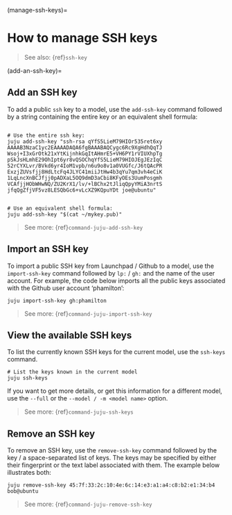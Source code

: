 (manage-ssh-keys)=
# How to manage SSH keys

> See also: {ref}`ssh-key`

(add-an-ssh-key)=
## Add an SSH key

To add a public `ssh` key to a model, use the `add-ssh-key` command followed by a string containing the entire key or an equivalent shell formula:

```text

# Use the entire ssh key:
juju add-ssh-key "ssh-rsa qYfS5LieM79HIOr535ret6xy
AAAAB3NzaC1yc2EAAAADAQA6fgBAAABAQCygc6Rc9XgHdhQqTJ
Wsoj+I3xGrOtk21xYtKijnhkGqItAHmrE5+VH6PY1rVIUXhpTg
pSkJsHLmhE29OhIpt6yr8vQSOChqYfS5LieM79HIOJEgJEzIqC
52rCYXLvr/BVkd6yr4IoM1vpb/n6u9o8v1a0VUGfc/J6tQAcPR
ExzjZUVsfjj8HdLtcFq4JLYC41miiJtHw4b3qYu7qm3vh4eCiK
1LqLncXnBCJfjj0pADXaL5OQ9dmD3aCbi8KFyOEs3UumPosgmh
VCAfjjHObWHwNQ/ZU2KrX1/lv/+lBChx2tJliqQpyYMiA3nrtS
jfqQgZfjVF5vz8LESQbGc6+vLcXZ9KQpuYDt joe@ubuntu"


# Use an equivalent shell formula:
juju add-ssh-key "$(cat ~/mykey.pub)"

```

<!--SAW THIS SOMEWHERE ELSE. THIS IS SUPPOSED TO BE THE DEFAULT USER FOR A JUJU MACHINE. BUT WHICH JUJU MACHINE ARE WE TALKING ABOUT NOW? WE JUST SAID WE'RE ADDING THIS TO THE MODEL.

This will add the SSH key to the default user account named 'ubuntu'.
-->

> See more: {ref}`command-juju-add-ssh-key`


## Import an SSH key

To import a public SSH key from Launchpad / Github to a model, use the `import-ssh-key` command followed by `lp:` / `gh:` and the name of the user account. For example, the code below imports all the public keys associated with the Github user account ‘phamilton’:

```text
juju import-ssh-key gh:phamilton
```

<!--SAW THIS SOMEWHERE ELSE. THIS IS SUPPOSED TO BE THE DEFAULT USER FOR A JUJU MACHINE. BUT WHICH JUJU MACHINE ARE WE TALKING ABOUT NOW? WE JUST SAID WE'RE ADDING THIS TO THE MODEL.

This will add the SSH key to the default user account named 'ubuntu'.
-->

> See more: {ref}`command-juju-import-ssh-key`

## View the available SSH keys

To list the currently known SSH keys for the current model, use the `ssh-keys` command.

```text
# List the keys known in the current model
juju ssh-keys
```

If you want to get more details, or get this information for a different model, use the `--full` or the `--model / -m <model name>` option.

<!--# List the keys known in the 'jujutest' model
juju ssh-keys -m jujutest --full
-->

> See more: {ref}`command-juju-ssh-keys`


## Remove an SSH key

To remove an SSH key, use the `remove-ssh-key` command followed by the key / a space-separated list of keys. The keys may be specified by either their fingerprint or the text label associated with them. The example below illustrates both:

```text
juju remove-ssh-key 45:7f:33:2c:10:4e:6c:14:e3:a1:a4:c8:b2:e1:34:b4 bob@ubuntu
```

> See more: {ref}`command-juju-remove-ssh-key`

